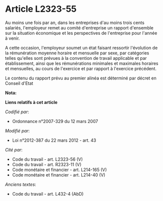 # Article L2323-55

Au moins une fois par an, dans les entreprises     d'au moins trois cents salariés, l'employeur remet au comité d'entreprise
un rapport d'ensemble sur la situation économique et les perspectives de l'entreprise pour l'année à venir. 

A cette occasion, l'employeur soumet un état faisant ressortir l'évolution de la rémunération moyenne horaire et mensuelle
par sexe, par catégories telles qu'elles sont prévues à la convention de travail applicable et par établissement, ainsi que
les rémunérations minimales et maximales horaires et mensuelles, au cours de l'exercice et par rapport à l'exercice
précédent. 

Le contenu du rapport prévu au premier alinéa est déterminé par décret en Conseil d'Etat

**Nota:**



**Liens relatifs à cet article**

_Codifié par_:

  - Ordonnance n°2007-329 du 12 mars 2007

_Modifié par_:

  - Loi n°2012-387 du 22 mars 2012 - art. 43

_Cité par_:

  - Code du travail - art. L2323-56 (V)
  - Code du travail - art. R2323-11 (V)
  - Code monétaire et financier - art. L214-165 (V)
  - Code monétaire et financier - art. L214-40 (V)

_Anciens textes_:

  - Code du travail - art. L432-4 (AbD)
